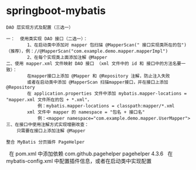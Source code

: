 # springboot-mybatis
	DAO 层实现方式及配置（三选一）

	一：	使用类实现 DAO 接口（二选一）：
			1、在启动类中添加对 mapper 包扫描 @MapperScan(" 接口实现类所在的包")（推荐），例：//@MapperScan("com.example.demo.mapper.mapperImpl")
			2、在每个实现类上面添加注解 @Mapper
	二、使用 mapper.xml 文件映射 DAO 接口 （xml 文件中的 id 和 接口中的方法名要一致）：
			在mapper接口上添加 @Mapper 和 @Repository 注解，防止注入失败
			或者在启动类中添加 @MapperScan 扫描mapper接口，并在接口上添加 @Repository
			在 application.properties 文件中添加 mybatis.mapper-locations = "mapper.xml 文件所在的包 + *.xml"，
				例：mybatis.mapper-locations = classpath:mapper/*.xml
			xml 文件中 mapper 的 namespace = "包名 + 接口名"
				例：<mapper namespace="com.example.demo.mapper.UserMapper">
	三、在接口中使用注解方式实现增删改查：
		只需要在接口上添加注解 @Mapper

	整合 MyBatis 分页插件 PageHelper

   在 pom.xml 中添加依赖
  	<dependency>
        	<groupId>com.github.pagehelper</groupId>
        	<artifactId>pagehelper</artifactId>
        	<version>4.3.6</version>
 	 </dependency>
   在 mybatis-config.xml 中配置插件信息，或者在启动类中实现配置
